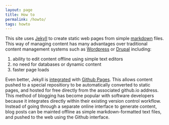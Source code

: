 ```yaml
---
layout: page
title: How to
permalink: /howto/
tags: howto
---
```


This site uses [Jekyll](https://jekyllrb.com/) to create static web pages from simple [markdown](https://github.com/adam-p/markdown-here/wiki/Markdown-Cheatsheet) files. This way of managing content has many advantages over traditional content management systems such as [Wordpress]() or [Drupal]() including:

1. ability to edit content offline using simple text editors
2. no need for databases or dynamic content
3. faster page loads

Even better, Jekyll is [integrated](https://help.github.com/articles/using-jekyll-as-a-static-site-generator-with-github-pages/) with [Github Pages](https://pages.github.com/). This allows content pushed to a special repositiory to be automatically converted to static pages, and hosted for free directly from the associated github.io address. This method of blogging has become popular with software developers because it integrates directly within their existing version control workflow. Instead of going through a separate online interface to generate content, blog posts can be mainted offline as simple markdown-formatted text files, and pushed to the web using the Github interface.

